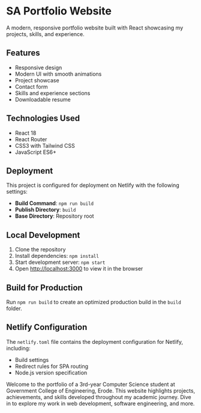 # SA Portfolio Website

A modern, responsive portfolio website built with React showcasing my projects, skills, and experience.

## Features

- Responsive design
- Modern UI with smooth animations
- Project showcase
- Contact form
- Skills and experience sections
- Downloadable resume

## Technologies Used

- React 18
- React Router
- CSS3 with Tailwind CSS
- JavaScript ES6+

## Deployment

This project is configured for deployment on Netlify with the following settings:

- **Build Command**: `npm run build`
- **Publish Directory**: `build`
- **Base Directory**: Repository root

## Local Development

1. Clone the repository
2. Install dependencies: `npm install`
3. Start development server: `npm start`
4. Open [http://localhost:3000](http://localhost:3000) to view it in the browser

## Build for Production

Run `npm run build` to create an optimized production build in the `build` folder.

## Netlify Configuration

The `netlify.toml` file contains the deployment configuration for Netlify, including:
- Build settings
- Redirect rules for SPA routing
- Node.js version specification

Welcome to the portfolio of a 3rd-year Computer Science student at Government College of Engineering, Erode. This website highlights projects, achievements, and skills developed throughout my academic journey. Dive in to explore my work in web development, software engineering, and more.
